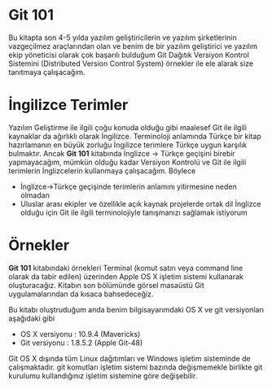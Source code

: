# Git 101

Bu kitapta son 4-5 yılda yazılım geliştiricilerin ve yazılım şirketlerinin vazgeçilmez araçlarından olan ve benim de bir yazılım geliştirici ve yazılım ekip yöneticisi olarak çok başarılı bulduğum Git Dağıtık Versiyon Kontrol Sistemini (Distributed Version Control System) örnekler ile ele alarak size tanıtmaya çalışacağım.

# İngilizce Terimler

Yazılım Geliştirme ile ilgili çoğu konuda olduğu gibi maalesef Git ile ilgili kaynaklar da ağırlıklı olarak İngilizce. Terminoloji anlamında Türkçe bir kitap hazırlamanın en büyük zorluğu İngilizce terimlere Türkçe uygun karşılık bulmaktır. Ancak **Git 101** kitabında İnglizce -> Türkçe geçişini birebir yapmayacağım, mümkün olduğu kadar Versiyon Kontrolü ve Git ile ilgili terimlerin İnglizcelerin kullanmaya çalışacağım. Böylece

* İnglizce->Türkçe geçişinde terimlerin anlamını yitirmesine neden olmadan
* Uluslar arası ekipler ve özellikle açık kaynak projelerde ortak dil İnglizce olduğu için Git ile ilgili terminolojiyle tanışmanızı sağlamak istiyorum

<!--
# Konuların Dizilimi

Konuların diziliminde ağırlıklı olarak [Learn Version Control with Git](http://www.git-tower.com/learn/ebook/command-line/introduction  "Learn Version Control with Git") kitabının çevrimiçi versiyonu temel alınacak. Belirtilen kaynaktaki başlıklara ve içeriğie ilave olarak daha ayrıntılı bir kitap olan [Pro Git](http://git-scm.com/book "Pro Git") kitabından da faydalanacağız.
-->

# Örnekler

**Git 101** kitabındaki örnekleri Terminal (komut satırı veya command line olarak da tabir edilen) üzerinden Apple OS X işletim sistemi kullanarak oluşturacağız. Kitabın son bölümünde görsel masaüstü Git uygulamalarından da kısaca bahsedeceğiz.

Bu kitabı oluştruduğum anda benim bilgisayarımdaki OS X ve git versiyonları aşağıdaki gibi

* OS X versiyonu : 10.9.4 (Mavericks)
* Git versiyonu : 1.8.5.2 (Apple Git-48)

Git OS X dışında tüm Linux dağıtımları ve Windows işletim sisteminde de çalışmaktadır. git komutları işletim sistemi bazında değişmemekle birlikte git kurulumu kullandığınız işletim sistemine göre değişebilir.

